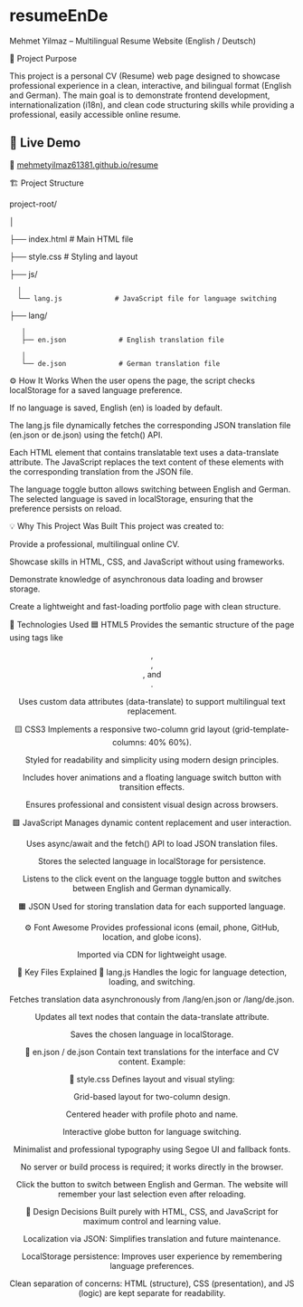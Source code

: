# resumeEnDe


 Mehmet Yilmaz – Multilingual Resume Website (English / Deutsch)
 
🧠 Project Purpose

This project is a personal CV (Resume) web page designed to showcase professional experience in a clean, interactive, and bilingual format (English and German).
The main goal is to demonstrate frontend development, internationalization (i18n), and clean code structuring skills while providing a professional, easily accessible online resume.


## 🔗 Live Demo

📄 [mehmetyilmaz61381.github.io/resume](https://mehmetyilmaz61381.github.io/resumeEnDe/)


🏗️ Project Structure


project-root/

│

├── index.html              # Main HTML file

├── style.css               # Styling and layout

├── js/

      │  
      └── lang.js             # JavaScript file for language switching

├── lang/

       │  
       ├── en.json             # English translation file

       │  
       └── de.json             # German translation file


    
⚙️ How It Works
When the user opens the page, the script checks localStorage for a saved language preference.

If no language is saved, English (en) is loaded by default.

The lang.js file dynamically fetches the corresponding JSON translation file (en.json or de.json) using the fetch() API.

Each HTML element that contains translatable text uses a data-translate attribute.
The JavaScript replaces the text content of these elements with the corresponding translation from the JSON file.

The  language toggle button allows switching between English and German.
The selected language is saved in localStorage, ensuring that the preference persists on reload.

💡 Why This Project Was Built
This project was created to:

Provide a professional, multilingual online CV.

Showcase skills in HTML, CSS, and JavaScript without using frameworks.

Demonstrate knowledge of asynchronous data loading and browser storage.

Create a lightweight and fast-loading portfolio page with clean structure.

🧰 Technologies Used
🟦 HTML5
Provides the semantic structure of the page using tags like <header>, <main>, <article>, and <section>.

Uses custom data attributes (data-translate) to support multilingual text replacement.

🟨 CSS3
Implements a responsive two-column grid layout (grid-template-columns: 40% 60%).

Styled for readability and simplicity using modern design principles.

Includes hover animations and a floating language switch button with transition effects.

Ensures professional and consistent visual design across browsers.

🟩 JavaScript 
Manages dynamic content replacement and user interaction.

Uses async/await and the fetch() API to load JSON translation files.

Stores the selected language in localStorage for persistence.

Listens to the click event on the language toggle button and switches between English and German dynamically.

🟧 JSON
Used for storing translation data for each supported language.


⚙️ Font Awesome
Provides professional icons (email, phone, GitHub, location, and globe icons).

Imported via CDN for lightweight usage.

🧩 Key Files Explained
🔸 lang.js
Handles the logic for language detection, loading, and switching.

Fetches translation data asynchronously from /lang/en.json or /lang/de.json.

Updates all text nodes that contain the data-translate attribute.

Saves the chosen language in localStorage.

🔸 en.json / de.json
Contain  text translations for the interface and CV content.
Example:


🔸 style.css
Defines layout and visual styling:

Grid-based layout for two-column design.

Centered header with profile photo and name.

Interactive globe button for language switching.

Minimalist and professional typography using Segoe UI and fallback fonts.



No server or build process is required; it works directly in the browser.

Click the button to switch between English and German.
The website will remember your last selection even after reloading.

🧱 Design Decisions
 Built purely with HTML, CSS, and JavaScript for maximum control and learning value.

Localization via JSON: Simplifies translation and future maintenance.

LocalStorage persistence: Improves user experience by remembering language preferences.

Clean separation of concerns: HTML (structure), CSS (presentation), and JS (logic) are kept separate for readability.








